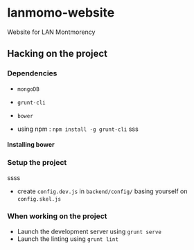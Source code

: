 # lanmomo-website
Website for LAN Montmorency

## Hacking on the project

### Dependencies
 * `mongoDB`

 * `grunt-cli`
 * `bower`


 * using npm : `npm install -g grunt-cli`
sss
#### Installing bower

### Setup the project
 ssss
 * create `config.dev.js` in `backend/config/` basing yourself on `config.skel.js`

### When working on the project

* Launch the development server using `grunt serve`
* Launch the linting using `grunt lint`
